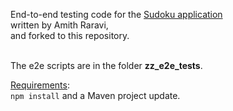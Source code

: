 End-to-end testing code for the [Sudoku application](https://github.com/raravi/sudoku) <br>
written by Amith Raravi, <br>
and forked to this repository.<br><br>

The e2e scripts are in the folder <b>zz_e2e_tests</b>.

<u>Requirements</u>:<br>
<code>npm install</code>
and a Maven project update.


